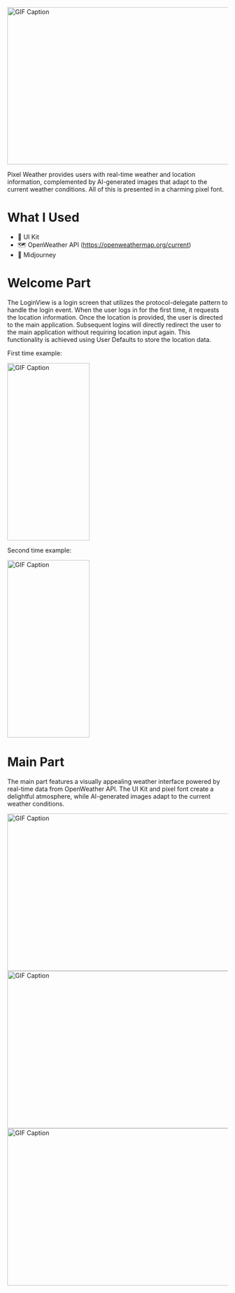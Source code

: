 <img src="https://github.com/YusuFKaan48/PixelWeather/assets/111217286/184c2f4c-71c6-45d6-8900-996a17c9b680" alt="GIF Caption" width="1024" height="360">

Pixel Weather provides users with real-time weather and location information, complemented by AI-generated images that adapt to the current weather conditions. All of this is presented in a charming pixel font.


# What I Used
* 🔨 UI Kit
* 🗺️ OpenWeather API (https://openweathermap.org/current)
* 🎨 Midjourney


# Welcome Part

The LoginView is a login screen that utilizes the protocol-delegate pattern to handle the login event. When the user logs in for the first time, it requests the location information. Once the location is provided, the user is directed to the main application. Subsequent logins will directly redirect the user to the main application without requiring location input again. This functionality is achieved using User Defaults to store the location data.

First time example:

<img src="https://github.com/YusuFKaan48/PixelWeather/assets/111217286/207f7093-81d5-440d-908f-5af5ca130c64" alt="GIF Caption" width="187.5" height="406">

Second time example:

<img src="https://github.com/YusuFKaan48/PixelWeather/assets/111217286/91bf8704-86b9-40a4-9cd5-d4585db8fd28" alt="GIF Caption" width="187.5" height="406">


# Main Part

The main part features a visually appealing weather interface powered by real-time data from OpenWeather API. The UI Kit and pixel font create a delightful atmosphere, while AI-generated images adapt to the current weather conditions.

<img src="https://github.com/YusuFKaan48/PixelWeather/assets/111217286/b92a839d-c1c5-4be7-ba85-9ea5a1169c60" alt="GIF Caption" width="1024" height="360">
<img src="https://github.com/YusuFKaan48/PixelWeather/assets/111217286/60c80d14-310b-47a4-b060-45aae7626144" alt="GIF Caption" width="1024" height="360">
<img src="https://github.com/YusuFKaan48/PixelWeather/assets/111217286/c16e2ffe-0557-413a-b2c7-2ca4ff6db615" alt="GIF Caption" width="1024" height="360">


